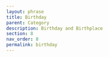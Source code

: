 ```yaml
---
layout: phrase
title: Birthday
parent: Category
description: Birthday and Birthplace
section: 8
nav_order: 8
permalink: birthday
---
```


